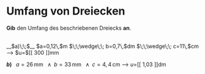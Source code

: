 <!--
version:  0.0.1

language: de


@style
input {
    text-align: center;
}

.flex-container {
    display: flex;
    flex-wrap: wrap;
    align-items: stretch;
    gap: 20px;
}

.flex-child {
    flex: 1;
    min-width: 350px;
    margin-right: 20px;
}

@media (max-width: 400px) {
    .flex-child {
        flex: 100%;
        margin-right: 0;
    }
}
@end

formula: \carry   \textcolor{red}{\scriptsize #1}
formula: \digit   \rlap{\carry{#1}}\phantom{#2}#2
formula: \permil  \text{‰}

import: https://raw.githubusercontent.com/LiaTemplates/Tikz-Jax/main/README.md

script: https://cdn.jsdelivr.net/gh/LiaTemplates/Tikz-Jax@main/dist/index.js


tags: Dreiecke, Länge, Fläche, Umfang, Einheiten, Dezimalzahlen, leicht, normal, Angeben

comment: Berechne den Umfang einer dreieckigen Fläche in Dezimalzahlen. Achte auf die Einheiten.

author: Martin Lommatzsch

-->




# Umfang von Dreiecken


**Gib** den Umfang des beschriebenen Dreiecks **an**.

<br>


<section class="flex-container">

<div class="flex-child">
__$a)\;\;$__ $a=0,12\,$m $\;\;\wedge\;\; b=0,7\,$dm $\;\;\wedge\;\; c=11\,$cm
--> $u=$[[  300  ]]mm

<br>
</div>

<div class="flex-child">

__$b)\;\;$__ $a=26\,$mm $\;\;\wedge\;\; b=33\,$mm $\;\;\wedge\;\; c=4,4\,$cm
--> $u=$[[  1,03  ]]dm



</div>

</section>





<br>
<br>
<br>
<br>
<br>